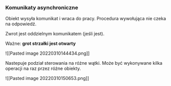 ### Komunikaty asynchroniczne
Obiekt wysyła komunikat i wraca do pracy. Procedura wywołująca nie czeka na odpowiedź.

Zwrot jest oddzielnym komunikatem (jeśli jest).

Ważne: **grot strzałki jest otwarty**

![[Pasted image 20220310144434.png]]

Nastepuje podział sterowania na różne wątki. Może być wykonywane kilka operacji na raz przez różne obiekty.

![[Pasted image 20220310150653.png]]
